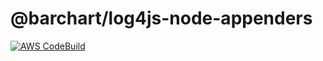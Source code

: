 # @barchart/log4js-node-appenders

[![AWS CodeBuild](https://codebuild.us-east-1.amazonaws.com/badges?uuid=eyJlbmNyeXB0ZWREYXRhIjoiWXVHSTFxZHNGYnJ1SVM0LzZsdHEvU0ZIRlpYUUhvN2FJWm1kUE01dStHeGtuTmJQVmQrY2hKUXQxTEl6RmQzOUZUdlZNaWtLNmNhNHhFM3drRkRFamVvPSIsIml2UGFyYW1ldGVyU3BlYyI6IkRsWndGZFVsTUNBd1BIS3AiLCJtYXRlcmlhbFNldFNlcmlhbCI6MX0%3D&branch=master)](https://github.com/barchart/log4js-node-appenders)


